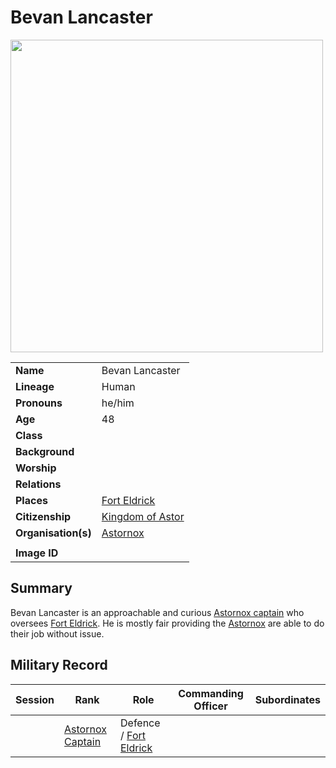 # Bevan Lancaster

<img src="https://raw.githubusercontent.com/jesskelsall/astarus-images/main/characters/portraits/imageid.png" height="500" />

|||
| --- | --- |
| **Name** | Bevan Lancaster | character.4
| **Lineage** | Human |
| **Pronouns** | he/him |
| **Age** | 48 |
| **Class** | |
| **Background** | |
| **Worship** | |
| **Relations** | |
| **Places** | [Fort Eldrick](../places/settlements/forts/fort-eldrick.md) |
| **Citizenship** | [Kingdom of Astor](../civilisations/kingdom-of-astor/kingdom-of-astor.md) |
| **Organisation(s)** | [Astornox](../organisations/government/astornox/astornox.md) |
|||
| **Image ID** | |

## Summary

Bevan Lancaster is an approachable and curious [Astornox captain](../organisations/government/astornox/ranks/astornox-captain.md) who oversees [Fort Eldrick](../places/settlements/forts/fort-eldrick.md). He is mostly fair providing the [Astornox](../organisations/government/astornox/astornox.md) are able to do their job without issue.

## Military Record

| Session | Rank | Role | Commanding Officer | Subordinates |
|:---:| --- | --- | --- | --- |
|| [Astornox Captain](../organisations/government/astornox/ranks/astornox-captain.md) | Defence / [Fort Eldrick](../places/settlements/forts/fort-eldrick.md) |||
